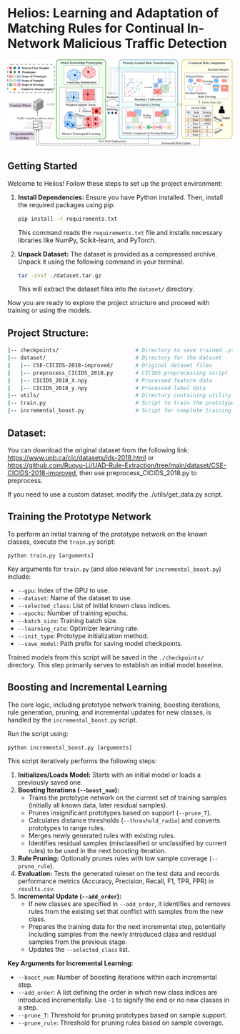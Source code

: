 # Helios: Learning and Adaptation of Matching Rules for Continual In-Network Malicious Traffic Detection
![overview](./overview.png)

## Getting Started

Welcome to Helios! Follow these steps to set up the project environment:

1.  **Install Dependencies:** Ensure you have Python installed. Then, install the required packages using pip:
    ```sh
    pip install -r requirements.txt
    ```
    This command reads the `requirements.txt` file and installs necessary libraries like NumPy, Scikit-learn, and PyTorch.

2.  **Unpack Dataset:** The dataset is provided as a compressed archive. Unpack it using the following command in your terminal:
    ```sh
    tar -zvxf ./dataset.tar.gz
    ```
    This will extract the dataset files into the `dataset/` directory.

Now you are ready to explore the project structure and proceed with training or using the models.

## Project Structure:
```bash
|-- checkpoints/                        # Directory to save trained .pth files
|-- dataset/                            # Directory for the dataset
|   |-- CSE-CICIDS-2018-improved/       # Original dataset files
|   |-- preprocess_CICIDS_2018.py       # CICIDS preprocessing script
|   |-- CICIDS_2018_X.npy               # Processed feature data
|   |-- CICIDS_2018_y.npy               # Processed label data
|-- utils/                              # Directory containing utility functions
|-- train.py                            # Script to train the prototype network
|-- incremental_boost.py                # Script for complete training of the prototype network, boosting, and the incremental process
```

## Dataset:


You can download the original dataset from the following link:
https://www.unb.ca/cic/datasets/ids-2018.html or https://github.com/Ruoyu-Li/UAD-Rule-Extraction/tree/main/dataset/CSE-CICIDS-2018-improved, then use preprocess_CICIDS_2018.py to preprocess.

If you need to use a custom dataset, modify the ./utils/get_data.py script.

## Training the Prototype Network

To perform an initial training of the prototype network on the known classes, execute the `train.py` script:

```
python train.py [arguments]
```

Key arguments for `train.py` (and also relevant for `incremental_boost.py`) include:

- `--gpu`: Index of the GPU to use.
- `--dataset`: Name of the dataset to use.
- `--selected_class`: List of initial known class indices.
- `--epochs`: Number of training epochs.
- `--batch_size`: Training batch size.
- `--learning_rate`: Optimizer learning rate.
- `--init_type`: Prototype initialization method.
- `--save_model`: Path prefix for saving model checkpoints.

Trained models from this script will be saved in the `./checkpoints/` directory. This step primarily serves to establish an initial model baseline.

## Boosting and Incremental Learning

The core logic, including prototype network training, boosting iterations, rule generation, pruning, and incremental updates for new classes, is handled by the `incremental_boost.py` script.

Run the script using:

```
python incremental_boost.py [arguments]
```

This script iteratively performs the following steps:

1. **Initializes/Loads Model:** Starts with an initial model or loads a previously saved one.
2. **Boosting Iterations (`--boost_num`):**
   - Trains the prototype network on the current set of training samples (initially all known data, later residual samples).
   - Prunes insignificant prototypes based on support (`--prune_T`).
   - Calculates distance thresholds (`--threshold_radio`) and converts prototypes to range rules.
   - Merges newly generated rules with existing rules.
   - Identifies residual samples (misclassified or unclassified by current rules) to be used in the next boosting iteration.
3. **Rule Pruning:** Optionally prunes rules with low sample coverage (`--prune_rule`).
4. **Evaluation:** Tests the generated ruleset on the test data and records performance metrics (Accuracy, Precision, Recall, F1, TPR, FPR) in `results.csv`.
5. **Incremental Update (`--add_order`):**
   - If new classes are specified in `--add_order`, it identifies and removes rules from the existing set that conflict with samples from the new class.
   - Prepares the training data for the next incremental step, potentially including samples from the newly introduced class and residual samples from the previous stage.
   - Updates the `--selected_class` list.

**Key Arguments for Incremental Learning:**

- `--boost_num`: Number of boosting iterations within each incremental step.
- `--add_order`: A list defining the order in which new class indices are introduced incrementally. Use `-1` to signify the end or no new classes in a step.
- `--prune_T`: Threshold for pruning prototypes based on sample support.
- `--prune_rule`: Threshold for pruning rules based on sample coverage.
